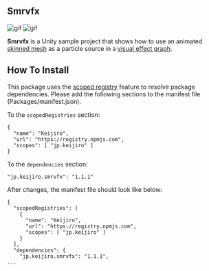 Smrvfx
------

![gif](https://i.imgur.com/HWwnljE.gif)
![gif](https://i.imgur.com/Tk1IlOb.gif)

**Smrvfx** is a Unity sample project that shows how to use an animated [skinned
mesh] as a particle source in a [visual effect graph].

[skinned mesh]: https://docs.unity3d.com/Manual/class-SkinnedMeshRenderer.html
[visual effect graph]: https://unity.com/visual-effect-graph

How To Install
--------------

This package uses the [scoped registry] feature to resolve package dependencies.
Please add the following sections to the manifest file (Packages/manifest.json).

[scoped registry]: https://docs.unity3d.com/Manual/upm-scoped.html

To the `scopedRegistries` section:

```
{
  "name": "Keijiro",
  "url": "https://registry.npmjs.com",
  "scopes": [ "jp.keijiro" ]
}
```

To the `dependencies` section:

```
"jp.keijiro.smrvfx": "1.1.1"
```

After changes, the manifest file should look like below:

```
{
  "scopedRegistries": [
    {
      "name": "Keijiro",
      "url": "https://registry.npmjs.com",
      "scopes": [ "jp.keijiro" ]
    }
  ],
  "dependencies": {
    "jp.keijiro.smrvfx": "1.1.1",
...
```
